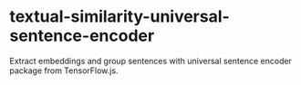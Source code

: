 # textual-similarity-universal-sentence-encoder
Extract embeddings and group sentences with universal sentence encoder package from TensorFlow.js.
